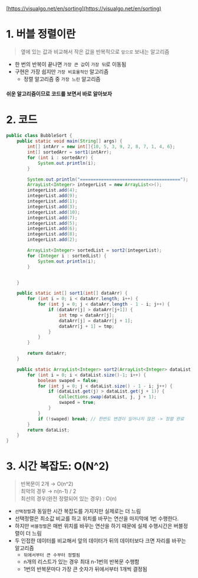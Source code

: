 [https://visualgo.net/en/sorting](https://visualgo.net/en/sorting)

# 1. 버블 정렬이란
>   옆에 있는 값과 비교해서 작은 값을 반복적으로 `앞으로` 보내는 알고리즘
- 한 번의 반복이 끝나면 `가장 큰 값`이 `가장 뒤`로 이동됨
- 구현은 가장 쉽지만 `가장 비효율적인` 알고리즘  
  - 정렬 알고리즘 중 `가장 느린` 알고리즘

#### 쉬운 알고리즘이므로 코드를 보면서 바로 알아보자

# 2. 코드
```java
public class BubbleSort {
    public static void main(String[] args) {
        int[] intArr = new int[]{10, 5, 3, 9, 2, 8, 7, 1, 4, 6};
        int[] sortedArr = sort1(intArr);
        for (int i : sortedArr) {
            System.out.println(i);
        }

        System.out.println("======================================");
        ArrayList<Integer> integerList = new ArrayList<>();
        integerList.add(4);
        integerList.add(9);
        integerList.add(1);
        integerList.add(3);
        integerList.add(10);
        integerList.add(7);
        integerList.add(5);
        integerList.add(6);
        integerList.add(8);
        integerList.add(2);

        ArrayList<Integer> sortedList = sort2(integerList);
        for (Integer i : sortedList) {
            System.out.println(i);
        }


    }

    public static int[] sort1(int[] dataArr) {
        for (int i = 0; i < dataArr.length; i++) {
            for (int j = 0; j < dataArr.length - 1 - i; j++) {
                if (dataArr[j] > dataArr[j+1]) {
                    int tmp = dataArr[j];
                    dataArr[j] = dataArr[j + 1];
                    dataArr[j + 1] = tmp;
                }
            }
        }

        return dataArr;
    }

    public static ArrayList<Integer> sort2(ArrayList<Integer> dataList) {
        for (int i = 0; i < dataList.size()-1; i++) {
            boolean swaped = false;
            for (int j = 0; j < dataList.size() - 1 - i; j++) {
                if (dataList.get(j) > dataList.get(j + 1)) {
                    Collections.swap(dataList, j, j + 1);
                    swaped = true;
                }
            }
            if (!swaped) break; // 한번도 변경이 일어나지 않은 -> 정렬 완료
        }
        return dataList;
    }
}
```

# 3. 시간 복잡도: O(N^2)
> 반복문이 2개 → O(n^2) <br/>
> 최악의 경우 → n(n-1) / 2 <br/>
> 최선의 경우(완전 정렬되어 있는 경우) : O(n) <br/>
- `선택정렬`과 동일한 시간 복잡도를 가지지만 실제로는 더 느림
- 선택정렬은 최소값 비교를 하고 위치를 바꾸는 연산을  마지막에 1번 수행한다.
- 하지만 `버블정렬`은 매번 위치를 바꾸는 연산을 하기 때문에 실제 수행시간은 버블정렬이 더 느림
-   두 인접한 데이터를 비교해서 앞의 데이터가 뒤의 데이터보다 크면 자리를 바꾸는 알고리즘
    -   `뒤에서부터 큰 수부터 정렬됨`
    -   n개의 리스트가 있는 경우 최대 n-1번의 반복문 수행함
    -   1번의 반복문마다 가장 큰 숫자가 뒤에서부터 1개씩 결정됨

